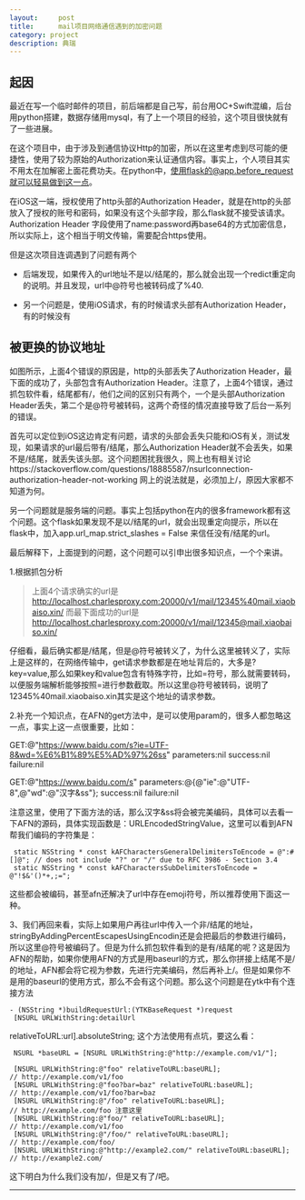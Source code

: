 ```yaml
---
layout:     post
title:      mail项目网络通信遇到的加密问题
category: project
description: 典瑞
---
```


## 起因

最近在写一个临时邮件的项目，前后端都是自己写，前台用OC+Swift混编，后台用python搭建，数据存储用mysql，有了上一个项目的经验，这个项目很快就有了一些进展。

在这个项目中，由于涉及到通信协议Http的加密，所以在这里考虑到尽可能的便捷性，使用了较为原始的Authorization来认证通信内容。事实上，个人项目其实不用太在加解密上面花费功夫。在python中，使用flask的@app.before_request就可以轻易做到这一点。

在iOS这一端，授权使用了http头部的Authorization Header，就是在http的头部放入了授权的账号和密码，如果没有这个头部字段，那么flask就不接受该请求。Authorization Header 字段使用了name:password再base64的方式加密信息，所以实际上，这个相当于明文传输，需要配合https使用。

但是这次项目连调遇到了问题有两个
 
- 后端发现，如果传入的url地址不是以/结尾的，那么就会出现一个redict重定向的说明。并且发现，url中@符号也被转码成了%40.
 
- 另一个问题是，使用iOS请求，有的时候请求头部有Authorization Header，有的时候没有

## 被更换的协议地址

如图所示，上面4个错误的原因是，http的头部丢失了Authorization Header，最下面的成功了，头部包含有Authorization Header。注意了，上面4个错误，通过抓包软件看，结尾都有/，他们之间的区别只有两个，一个是头部Authorization Header丢失，第二个是@符号被转码，这两个奇怪的情况直接导致了后台一系列的错误。

首先可以定位到iOS这边肯定有问题，请求的头部会丢失只能和iOS有关，测试发现，如果请求的url最后带有/结尾，那么Authorization Header就不会丢失，如果不是/结尾，就丢失该头部。这个问题困扰我很久，网上也有相关讨论https://stackoverflow.com/questions/18885587/nsurlconnection-authorization-header-not-working 网上的说法就是，必须加上/，原因大家都不知道为何。

另一个问题就是服务端的问题。事实上包括python在内的很多framework都有这个问题。这个flask如果发现不是以/结尾的url，就会出现重定向提示，所以在flask中，加入app.url_map.strict_slashes = False 来信任没有/结尾的url。

最后解释下，上面提到的问题，这个问题可以引申出很多知识点，一个个来讲。

1.根据抓包分析
>上面4个请求确实的url是
>http://localhost.charlesproxy.com:20000/v1/mail/12345%40mail.xiaobaiso.xin/ 
而最下面成功的url是
>http://localhost.charlesproxy.com:20000/v1/mail/12345@mail.xiaobaiso.xin/ 


仔细看，最后确实都是/结尾，但是@符号被转义了，为什么这里被转义了，实际上是这样的，在网络传输中，get请求参数都是在地址背后的，大多是?key=value,那么如果key和value包含有特殊字符，比如=符号，那么就需要转码，以便服务端解析能够按照=进行参数截取。所以这里@符号被转码，说明了12345%40mail.xiaobaiso.xin其实是这个地址的请求参数。

2.补充一个知识点，在AFN的get方法中，是可以使用param的，很多人都忽略这一点，事实上这一点很重要，比如：

>
 GET:@"https://www.baidu.com/s?ie=UTF-8&wd=%E6%B1%89%E5%AD%97%26ss"
 parameters:nil
 success:nil
 failure:nil
 

>
 GET:@"https://www.baidu.com/s"
 parameters:@{@"ie":@"UTF-8",@"wd":@"汉字&ss"};
 success:nil
 failure:nil
 
注意这里，使用了下面方法的话，那么汉字&ss将会被完美编码，具体可以去看一下AFN的源码，具体实现函数是：URLEncodedStringValue，这里可以看到AFN帮我们编码的字符集是：

```
 static NSString * const kAFCharactersGeneralDelimitersToEncode = @":#[]@"; // does not include "?" or "/" due to RFC 3986 - Section 3.4
 static NSString * const kAFCharactersSubDelimitersToEncode = @"!$&'()*+,;=";

``` 
这些都会被编码，甚至afn还解决了url中存在emoji符号，所以推荐使用下面这一种。

3、我们再回来看，实际上如果用户再往url中传入一个非/结尾的地址，stringByAddingPercentEscapesUsingEncodin还是会把最后的参数进行编码，所以这里@符号被编码了。但是为什么抓包软件看到的是有/结尾的呢？这是因为AFN的帮助，如果你使用AFN的方式是用baseurl的方式，那么你拼接上结尾不是/的地址，AFN都会将它视为参数，先进行完美编码，然后再补上/。但是如果你不是用的baseurl的使用方式，那么不会有这个问题。那么这个问题是在ytk中有个连接方法

```
- (NSString *)buildRequestUrl:(YTKBaseRequest *)request
 [NSURL URLWithString:detailUrl  
```
 relativeToURL:url].absoluteString; 这个方法使用有点坑，要这么看：
 
```
 NSURL *baseURL = [NSURL URLWithString:@"http://example.com/v1/"];
 
 [NSURL URLWithString:@"foo" relativeToURL:baseURL];                  // http://example.com/v1/foo
 [NSURL URLWithString:@"foo?bar=baz" relativeToURL:baseURL];          // http://example.com/v1/foo?bar=baz
 [NSURL URLWithString:@"/foo" relativeToURL:baseURL];                 // http://example.com/foo 注意这里
 [NSURL URLWithString:@"foo/" relativeToURL:baseURL];                 // http://example.com/v1/foo
 [NSURL URLWithString:@"/foo/" relativeToURL:baseURL];                // http://example.com/foo/
 [NSURL URLWithString:@"http://example2.com/" relativeToURL:baseURL]; // http://example2.com/ 
```

这下明白为什么我们没有加/，但是又有了/吧。



-----
